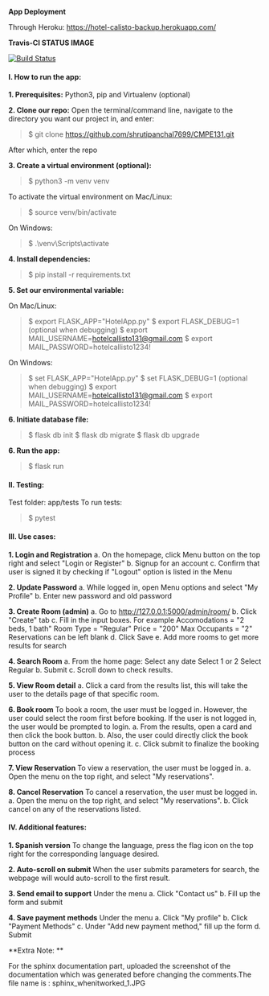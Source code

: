 
**App Deployment**

Through Heroku: https://hotel-calisto-backup.herokuapp.com/

**Travis-CI STATUS IMAGE**

[![Build Status](https://travis-ci.com/shrutipanchal7699/CMPE131.svg?branch=master)](https://travis-ci.com/shrutipanchal7699/CMPE131)


#### I. How to run the app:

**1. Prerequisites:** 
Python3, pip and Virtualenv (optional)

**2. Clone our repo:**
Open the terminal/command line, navigate to the directory you want our project in, and enter:

>$ git clone https://github.com/shrutipanchal7699/CMPE131.git

After which, enter the repo

**3. Create a virtual environment (optional):**

>$ python3 -m venv venv

To activate the virtual environment on Mac/Linux:
    
>$ source venv/bin/activate

On Windows:

>$ .\venv\Scripts\activate

**4. Install dependencies:**
>$ pip install -r requirements.txt

**5. Set our environmental variable:**

On Mac/Linux:
>$ export FLASK_APP="HotelApp.py"
>$ export FLASK_DEBUG=1 (optional when debugging)
>$ export MAIL_USERNAME=hotelcallisto131@gmail.com
>$ export MAIL_PASSWORD=hotelcallisto1234!

On Windows:
>$ set FLASK_APP="HotelApp.py"
>$ set FLASK_DEBUG=1 (optional when debugging)
>$ export MAIL_USERNAME=hotelcallisto131@gmail.com
>$ export MAIL_PASSWORD=hotelcallisto1234!

**6. Initiate database file:**
>$ flask db init
>$ flask db migrate
>$ flask db upgrade

**6. Run the app:**
>$ flask run

#### II. Testing:
Test folder: app/tests
To run tests: 
>$ pytest

#### III. Use cases:

**1. Login and Registration**
a. On the homepage, click Menu button on the top right and select "Login or Register"
b. Signup for an account
c. Confirm that user is signed it by checking if "Logout" option is listed in the Menu

**2. Update Password**
a. While logged in, open Menu options and select "My Profile"
b. Enter new password and old password

**3. Create Room (admin)**
a. Go to http://127.0.0.1:5000/admin/room/
b. Click "Create" tab
c. Fill in the input boxes. For example
    Accomodations = "2 beds, 1 bath"
    Room Type = "Regular"
    Price = "200"
    Max Occupants = "2"
    Reservations can be left blank
d. Click Save
e. Add more rooms to get more results for search

**4. Search Room**
a. From the home page:
    Select any date
    Select 1 or 2
    Select Regular
b. Submit
c. Scroll down to check results.

**5. View Room detail**
a. Click a card from the results list, this will take the user to the details
page of that specific room.

**6. Book room**
To book a room, the user must be logged in. However, the user could select the room first before booking.
If the user is not logged in, the user would be prompted to login.
a. From the results, open a card and then click the book button.
b. Also, the user could directly click the book button on the card without opening it.
c. Click submit to finalize the booking process


**7. View Reservation**
To view a reservation, the user must be logged in.
a. Open the menu on the top right, and select "My reservations".

**8. Cancel Reservation**
To cancel a reservation, the user must be logged in.
a. Open the menu on the top right, and select "My reservations".
b. Click cancel on any of the reservations listed.


#### IV. Additional features:
**1. Spanish version**
To change the language, press the flag icon on the top right for the corresponding language desired.

**2. Auto-scroll on submit**
When the user submits parameters for search, the webpage will would auto-scroll to the first result.

**3. Send email to support**
Under the menu
a. Click "Contact us"
b. Fill up the form and submit

**4. Save payment methods**
Under the menu
a. Click "My profile"
b. Click "Payment Methods"
c. Under "Add new payment method," fill up the form
d. Submit



**Extra Note: **

For the sphinx documentation part, uploaded the screenshot of the documentation which was generated before changing the comments.The file name is : sphinx_whenitworked_1.JPG




